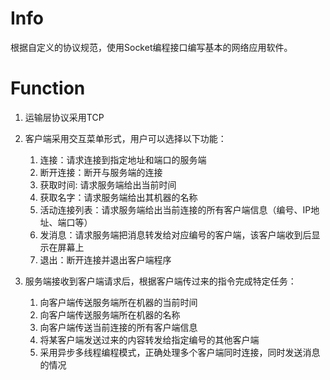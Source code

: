 # Info

根据自定义的协议规范，使用Socket编程接口编写基本的网络应用软件。

# Function

1. 运输层协议采用TCP
2. 客户端采用交互菜单形式，用户可以选择以下功能：
   1. 连接：请求连接到指定地址和端口的服务端
   2. 断开连接：断开与服务端的连接
   3. 获取时间: 请求服务端给出当前时间
   4. 获取名字：请求服务端给出其机器的名称
   5. 活动连接列表：请求服务端给出当前连接的所有客户端信息（编号、IP地址、端口等）
   6. 发消息：请求服务端把消息转发给对应编号的客户端，该客户端收到后显示在屏幕上
   7. 退出：断开连接并退出客户端程序


3. 服务端接收到客户端请求后，根据客户端传过来的指令完成特定任务：
   1. 向客户端传送服务端所在机器的当前时间
   2. 向客户端传送服务端所在机器的名称
   3. 向客户端传送当前连接的所有客户端信息
   4. 将某客户端发送过来的内容转发给指定编号的其他客户端
   5. 采用异步多线程编程模式，正确处理多个客户端同时连接，同时发送消息的情况